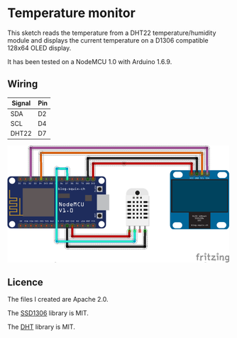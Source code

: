 # Temperature monitor

This sketch reads the temperature from a DHT22 temperature/humidity module and
displays the current temperature on a D1306 compatible 128x64 OLED display.

It has been tested on a NodeMCU 1.0 with Arduino 1.6.9.

## Wiring

| Signal| Pin |
| ----- | --- |
| SDA   | D2  |
| SCL   | D4  |
| DHT22 | D7  |

![Wiring diagram][diagram]

[diagram]: https://raw.githubusercontent.com/shenki/oled_temp_monitor/master/oled_temp_monitor.png

## Licence

The files I created are Apache 2.0.

The [SSD1306][1] library is MIT.

The [DHT][2] library is MIT.

[1]: https://github.com/squix78/esp8266-oled-ssd1306
[2]: https://github.com/adafruit/DHT-sensor-library
